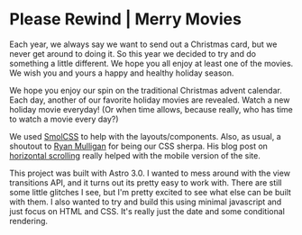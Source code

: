 # Please Rewind | Merry Movies

Each year, we always say we want to send out a Christmas card, but
we never get around to doing it. So this year we decided to try
and do something a little different. We hope you all enjoy at
least one of the movies. We wish you and yours a happy and healthy
holiday season.

We hope you enjoy our spin on the traditional Christmas advent
calendar. Each day, another of our favorite holiday movies are
revealed. Watch a new holiday movie everyday! (Or when time allows, because really, who has time to watch a
movie every day?)

We used [SmolCSS](https://smolcss.dev/) to help with the layouts/components.
Also, as usual, a shoutout to [Ryan Mulligan](https://ryanmulligan.dev) for being our CSS sherpa. His blog post on [horizontal scrolling](https://ryanmulligan.dev/blog/x-scrolling-centered-max-width-container/) really helped with the mobile version of the site.

This project was built with Astro 3.0. I wanted to mess around with the view transitions API, and it turns out its pretty easy to work with. There are still some little glitches I see, but I'm pretty excited to see what else can be built with them. I also wanted to try and build this using minimal javascript and just focus on HTML and CSS. It's really just the date and some conditional rendering.
